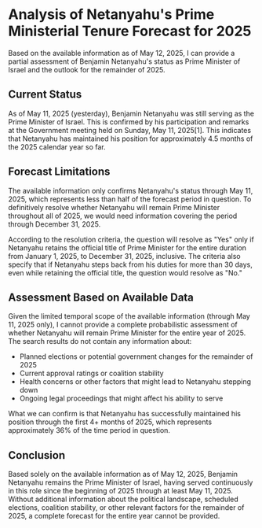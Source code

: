 # Analysis of Netanyahu's Prime Ministerial Tenure Forecast for 2025

Based on the available information as of May 12, 2025, I can provide a partial assessment of Benjamin Netanyahu's status as Prime Minister of Israel and the outlook for the remainder of 2025.

## Current Status

As of May 11, 2025 (yesterday), Benjamin Netanyahu was still serving as the Prime Minister of Israel. This is confirmed by his participation and remarks at the Government meeting held on Sunday, May 11, 2025[1]. This indicates that Netanyahu has maintained his position for approximately 4.5 months of the 2025 calendar year so far.

## Forecast Limitations

The available information only confirms Netanyahu's status through May 11, 2025, which represents less than half of the forecast period in question. To definitively resolve whether Netanyahu will remain Prime Minister throughout all of 2025, we would need information covering the period through December 31, 2025.

According to the resolution criteria, the question will resolve as "Yes" only if Netanyahu retains the official title of Prime Minister for the entire duration from January 1, 2025, to December 31, 2025, inclusive. The criteria also specify that if Netanyahu steps back from his duties for more than 30 days, even while retaining the official title, the question would resolve as "No."

## Assessment Based on Available Data

Given the limited temporal scope of the available information (through May 11, 2025 only), I cannot provide a complete probabilistic assessment of whether Netanyahu will remain Prime Minister for the entire year of 2025. The search results do not contain any information about:

- Planned elections or potential government changes for the remainder of 2025
- Current approval ratings or coalition stability
- Health concerns or other factors that might lead to Netanyahu stepping down
- Ongoing legal proceedings that might affect his ability to serve

What we can confirm is that Netanyahu has successfully maintained his position through the first 4+ months of 2025, which represents approximately 36% of the time period in question.

## Conclusion

Based solely on the available information as of May 12, 2025, Benjamin Netanyahu remains the Prime Minister of Israel, having served continuously in this role since the beginning of 2025 through at least May 11, 2025. Without additional information about the political landscape, scheduled elections, coalition stability, or other relevant factors for the remainder of 2025, a complete forecast for the entire year cannot be provided.